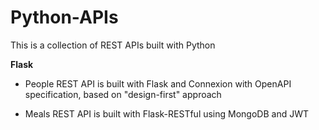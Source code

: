 # Python-APIs
This is a collection of REST APIs built with Python

**Flask**
* People REST API is built with Flask and Connexion with OpenAPI specification, based on "design-first" approach

* Meals REST API is built with Flask-RESTful using MongoDB and JWT
